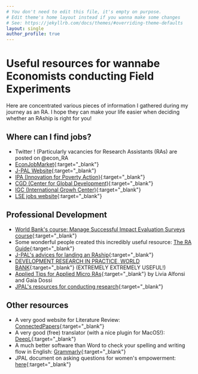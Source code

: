 ```yaml
---
# You don't need to edit this file, it's empty on purpose.
# Edit theme's home layout instead if you wanna make some changes
# See: https://jekyllrb.com/docs/themes/#overriding-theme-defaults
layout: single
author_profile: true
---
```

# Useful resources for wannabe Economists conducting Field Experiments

Here are concentrated various pieces of information I gathered during my journey as an RA. I hope they can make your life easier when deciding whether an RAship is right for you!
  
  
## Where can I find jobs?
* Twitter ! (Particularly vacancies for Research Assistants (RAs) are posted on @econ_RA
* [EconJobMarket](https://econjobmarket.org/){:target="_blank"}
* [J-PAL Website](https://www.povertyactionlab.org/careers){:target="_blank"}
* [IPA (Innovation for Poverty Action)](https://www.poverty-action.org/work-with-ipa/careers){:target="_blank"}
* [CGD (Center for Global Development)](https://www.cgdev.org/page/job-opportunities-0){:target="_blank"}
* [IGC (International Growh Center)](https://www.theigc.org/about/careers/){:target="_blank"}
* [LSE jobs website](https://jobs.lse.ac.uk/VacanciesV2.aspx){:target="_blank"}
  
  
## Professional Development
* [World Bank's course: Manage Successful Impact Evaluation Surveys course](https://osf.io/672ej/){:target="_blank"}
* Some wonderful people created this incredibly useful resource: [The RA Guide](https://raguide.github.io/){:target="_blank"}
* [J-PAL's advices for landing an RAship](https://www.povertyactionlab.org/sites/default/files/Advice-for-Landing-an-RA-ship.pdf){:target="_blank"}
* [DEVELOPMENT RESEARCH IN PRACTICE, WORLD BANK](https://worldbank.github.io/dime-data-handbook/){:target="_blank"} (EXTREMELY EXTREMELY USEFUL!)
* [Applied Tips for Applied Micro RAs](https://www.dropbox.com/s/eej9n1ywknlzcu6/Applied%20Tips%20for%20Applied%20Micro%20RAs.pdf?dl=0){:target="_blank"} by Livia Alfonsi and Gaia Dossi
* [JPAL's resources for conducting research](https://www.povertyactionlab.org/research-resources?view=toc){:target="_blank"}
  
  
## Other resources
* A very good website for Literature Review: [ConnectedPapers](https://www.connectedpapers.com/){:target="_blank"}
* A very good (free) translator (with a nice plugin for MacOS!): [DeepL](https://www.deepl.com/en/translator){:target="_blank"}
* A much better software than Word to check your spelling and writing flow in English: [Grammarly](https://www.grammarly.com/){:target="_blank"}
* JPAL document on asking questions for women's empowerment: [here](https://www.povertyactionlab.org/sites/default/files/research-resources/practical-guide-to-measuring-women-and-girls-empowerment-appendix1.pdf){:target="_blank"}


